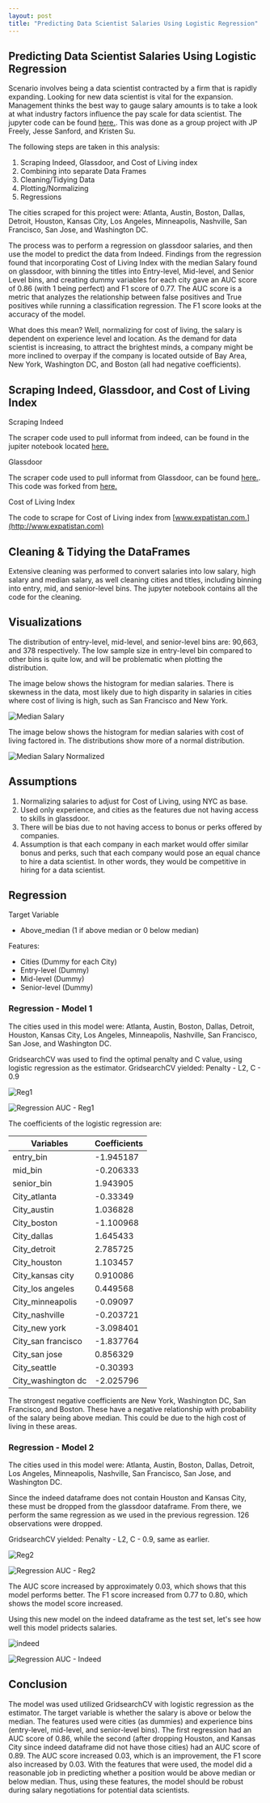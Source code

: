 ```yaml
---
layout: post
title: "Predicting Data Scientist Salaries Using Logistic Regression"
---
```


## Predicting Data Scientist Salaries Using Logistic Regression

Scenario involves being a data scientist contracted by a firm that is rapidly expanding. Looking for new data scientist is vital for the expansion. Management thinks the best way to gauge salary amounts is to take a look at what industry factors influence the pay scale for data scientist. The jupyter code can be found [here.](https://github.com/adalal80/GA-DSI/blob/master/projects/projects-weekly/project-04/scraping-project-4-starter_JPF.ipynb). This was done as a group project with JP Freely, Jesse Sanford, and Kristen Su.

The following steps are taken in this analysis:

1. Scraping Indeed, Glassdoor, and Cost of Living index
2. Combining into separate Data Frames
3. Cleaning/Tidying Data
4. Plotting/Normalizing
5. Regressions

The cities scraped for this project were: Atlanta, Austin, Boston, Dallas, Detroit, Houston, Kansas City, Los Angeles, Minneapolis, Nashville, San Francisco, San Jose, and Washington DC.

The process was to perform a regression on glassdoor salaries, and then use the model to predict the data from Indeed. Findings from the regression found that incorporating Cost of Living Index with the median Salary found on glassdoor, with binning the titles into Entry-level, Mid-level, and Senior Level bins, and creating dummy variables for each city gave an AUC score of 0.86 (with 1 being perfect) and F1 score of 0.77. The AUC score is a metric that analyzes the relationship between false positives and True positives while running a classification regression. The F1 score looks at the accuracy of the model. 

What does this mean? Well, normalizing for cost of living, the salary is dependent on experience level and location. As the demand for data scientist is increasing, to attract the brightest minds, a company might be more inclined to overpay if the company is located outside of Bay Area, New York, Washington DC, and Boston (all had negative coefficients).

## Scraping Indeed, Glassdoor, and Cost of Living Index

Scraping Indeed

The scraper code used to pull informat from indeed, can be found in the jupiter notebook located [here.](https://github.com/adalal80/GA-DSI/blob/master/projects/projects-weekly/project-04/webscraping_indeed.py)

Glassdoor

The scraper code used to pull informat from Glassdoor, can be found [here.](https://github.com/adalal80/GA-DSI/blob/master/projects/projects-weekly/project-04/glassdoor-salary-scraper-master/scraper.py). This code was forked from [here.](https://github.com/ashalan/glassdoor-salary-scraper)

Cost of Living Index

The code to scrape for Cost of Living index from [www.expatistan.com.](http://www.expatistan.com)

## Cleaning & Tidying the DataFrames

Extensive cleaning was performed to convert salaries into low salary, high salary and median salary, as well cleaning cities and titles, including binning into entry, mid, and senior-level bins. The jupyter notebook contains all the code for the cleaning.

## Visualizations

The distribution of entry-level, mid-level, and senior-level bins are: 90,663, and 378 respectively. The low sample size in entry-level bin compared to other bins is quite  low, and will be problematic when plotting the distribution.

The image below shows the histogram for median salaries. There is skewness in the data, most likely due to high disparity in salaries in cities where cost of living is high, such as San Francisco and New York.

![Median Salary](https://github.com/adalal80/adalal80.github.io/blob/master/images/Salary_Histogram.png?raw=true)


The image below shows the histogram for median salaries with cost of living factored in. The distributions show more of a normal distribution.

![Median Salary Normalized](https://github.com/adalal80/adalal80.github.io/blob/master/images/Salary_Histogram_norm.png?raw=true)


## Assumptions

1) Normalizing salaries to adjust for Cost of Living, using NYC as base.
2) Used only experience, and cities as the features due not having access to skills in glassdoor.
3) There will be bias due to not having access to bonus or perks offered by companies.
4) Assumption is that each company in each market would offer similar bonus and perks, such that each company would pose an equal chance to hire a data scientist. In other words, they would be competitive in hiring for a data scientist.

## Regression

Target Variable

* Above_median (1 if above median or 0 below median)

Features:

* Cities (Dummy for each City)
* Entry-level (Dummy)
* Mid-level (Dummy)
* Senior-level (Dummy)


### Regression - Model 1

The cities used in this model were: Atlanta, Austin, Boston, Dallas, Detroit, Houston, Kansas City, Los Angeles, Minneapolis, Nashville, San Francisco, San Jose, and Washington DC.

GridsearchCV was used to find the optimal penalty and C value, using logistic regression as the estimator.
GridsearchCV yielded: Penalty - L2, C - 0.9

![Reg1](https://github.com/adalal80/adalal80.github.io/blob/master/images/proj4%20-%20Regression%201.png?raw=true)


![Regression AUC - Reg1](https://github.com/adalal80/adalal80.github.io/blob/master/images/AUC_reg1.png?raw=true)

The coefficients of the logistic regression are:

| Variables          | Coefficients | 
|--------------------|--------------| 
| entry_bin          | -1.945187    | 
| mid_bin            | -0.206333    | 
| senior_bin         | 1.943905     | 
| City_atlanta       | -0.33349     | 
| City_austin        | 1.036828     | 
| City_boston        | -1.100968    | 
| City_dallas        | 1.645433     | 
| City_detroit       | 2.785725     | 
| City_houston       | 1.103457     | 
| City_kansas city   | 0.910086     | 
| City_los angeles   | 0.449568     | 
| City_minneapolis   | -0.09097     | 
| City_nashville     | -0.203721    | 
| City_new york      | -3.098401    | 
| City_san francisco | -1.837764    | 
| City_san jose      | 0.856329     | 
| City_seattle       | -0.30393     | 
| City_washington dc | -2.025796    | 
 

The strongest negative coefficients are New York, Washington DC, San Francisco, and Boston. These have a negative relationship with probability of the salary being above median. This could be due to the high cost of living in these areas.

### Regression - Model 2

The cities used in this model were: Atlanta, Austin, Boston, Dallas, Detroit, Los Angeles, Minneapolis, Nashville, San Francisco, San Jose, and Washington DC.

Since the indeed dataframe does not contain Houston and Kansas City, these must be dropped from the glassdoor dataframe. From there, we perform the same regression as we used in the previous regression. 126 observations were dropped.

GridsearchCV yielded: Penalty - L2, C - 0.9, same as earlier.

![Reg2](https://github.com/adalal80/adalal80.github.io/blob/master/images/proj4%20-%20Regression%202.png?raw=true)

![Regression AUC - Reg2](https://github.com/adalal80/adalal80.github.io/blob/master/images/AUC_reg2.png?raw=true)

The AUC score increased by approximately 0.03, which shows that this model performs better. The F1 score increased from 0.77 to 0.80, which shows the model score increased.

Using this new model  on the indeed dataframe as the test set, let's see how well this model pridects salaries.

![indeed](https://github.com/adalal80/adalal80.github.io/blob/master/images/Proj4%20-%20Indeed.png?raw=true)


![Regression AUC - Indeed](https://github.com/adalal80/adalal80.github.io/blob/master/images/AUC_reg_indeed.png?raw=true)

## Conclusion

The model was used utilized GridsearchCV with logistic regression as the estimator. The target variable is whether the salary is above or below the median. The features used were cities (as dummies) and experience bins (entry-level, mid-level, and senior-level bins). The first regression had an AUC score of 0.86, while the second (after dropping Houston, and Kansas City since indeed dataframe did not have those cities) had an AUC score of 0.89. The AUC score increased 0.03, which is an improvement, the F1 score also increased by 0.03. With the features that were used, the model did a reasonable job in predicting whether a position would be above median or below median. Thus, using these features, the model should be robust during salary negotiations for potential data scientists.
